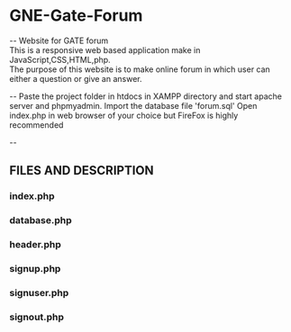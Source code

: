 # GNE-Gate-Forum
--
Website for GATE forum\
This is a responsive web based application make in JavaScript,CSS,HTML,php.\
The purpose of this website is to make online forum in which user can either a question or give an answer.

--
Paste the project folder in htdocs in XAMPP directory and start apache server and phpmyadmin.
Import the database file 'forum.sql'
Open index.php in web browser of your choice but FireFox is highly recommended

--

## FILES AND DESCRIPTION

### index.php     
### database.php
### header.php
### signup.php
### signuser.php
### signout.php
